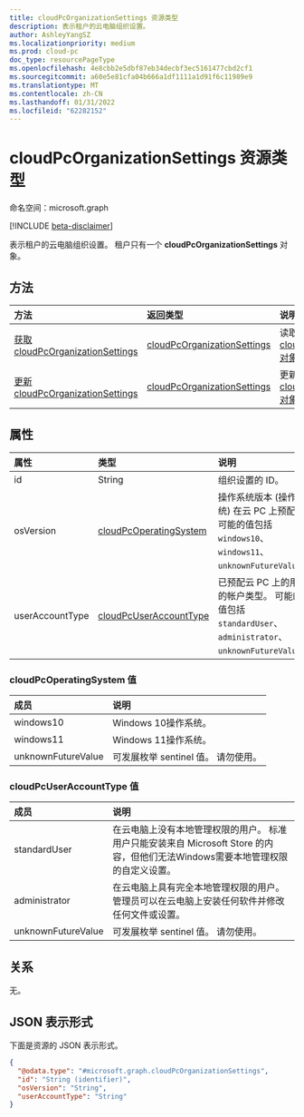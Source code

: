 ```yaml
---
title: cloudPcOrganizationSettings 资源类型
description: 表示租户的云电脑组织设置。
author: AshleyYangSZ
ms.localizationpriority: medium
ms.prod: cloud-pc
doc_type: resourcePageType
ms.openlocfilehash: 4e8cbb2e5dbf87eb34decbf3ec5161477cbd2cf1
ms.sourcegitcommit: a60e5e81cfa04b666a1df1111a1d91f6c11989e9
ms.translationtype: MT
ms.contentlocale: zh-CN
ms.lasthandoff: 01/31/2022
ms.locfileid: "62282152"
---
```

# <a name="cloudpcorganizationsettings-resource-type"></a>cloudPcOrganizationSettings 资源类型

命名空间：microsoft.graph

[!INCLUDE [beta-disclaimer](../../includes/beta-disclaimer.md)]

表示租户的云电脑组织设置。 租户只有一个 **cloudPcOrganizationSettings** 对象。

## <a name="methods"></a>方法
|方法|返回类型|说明|
|:---|:---|:---|
|[获取 cloudPcOrganizationSettings](../api/cloudpcorganizationsettings-get.md)|[cloudPcOrganizationSettings](../resources/cloudpcorganizationsettings.md)|读取 [cloudPcOrganizationSettings 对象的属性和](../resources/cloudpcorganizationsettings.md) 关系。|
|[更新 cloudPcOrganizationSettings](../api/cloudpcorganizationsettings-update.md)|[cloudPcOrganizationSettings](../resources/cloudpcorganizationsettings.md)|更新 [cloudPcOrganizationSettings 对象](../resources/cloudpcorganizationsettings.md) 的属性。|

## <a name="properties"></a>属性
|属性|类型|说明|
|:---|:---|:---|
|id|String|组织设置的 ID。|
|osVersion|[cloudPcOperatingSystem](#cloudpcoperatingsystem-values)|操作系统版本 (操作系统) 在云 PC 上预配。 可能的值包括 `windows10`、`windows11`、`unknownFutureValue`。|
|userAccountType|[cloudPcUserAccountType](#cloudpcuseraccounttype-values)|已预配云 PC 上的用户的帐户类型。 可能的值包括 `standardUser`、`administrator`、`unknownFutureValue`。|

### <a name="cloudpcoperatingsystem-values"></a>cloudPcOperatingSystem 值

|成员|说明|
|:---|:---|
|windows10|Windows 10操作系统。|
|windows11|Windows 11操作系统。|
|unknownFutureValue|可发展枚举 sentinel 值。 请勿使用。|

### <a name="cloudpcuseraccounttype-values"></a>cloudPcUserAccountType 值

|成员|说明|
|:---|:---|
|standardUser|在云电脑上没有本地管理权限的用户。 标准用户只能安装来自 Microsoft Store 的内容，但他们无法Windows需要本地管理权限的自定义设置。|
|administrator|在云电脑上具有完全本地管理权限的用户。 管理员可以在云电脑上安装任何软件并修改任何文件或设置。|
|unknownFutureValue|可发展枚举 sentinel 值。 请勿使用。|

## <a name="relationships"></a>关系
无。

## <a name="json-representation"></a>JSON 表示形式
下面是资源的 JSON 表示形式。
<!-- {
  "blockType": "resource",
  "keyProperty": "id",
  "@odata.type": "microsoft.graph.cloudPcOrganizationSettings",
  "openType": false
}
-->
``` json
{
  "@odata.type": "#microsoft.graph.cloudPcOrganizationSettings",
  "id": "String (identifier)",
  "osVersion": "String",
  "userAccountType": "String"
}
```
